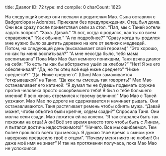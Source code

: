 title:          Диалог
ID:             72
type:           md
compile:        0
charCount:      1623


На следующий вечер они поехали к родителям Мао. Сына оставили с Badgerclops и Adorabat. Приехали без предупреждения. Отец был дома. Они все сразу после приветствия сели за стол.
“Пап, мы с Таней хотели задать вопрос”.
“Хаха. Давай.”
“А вот, когда я родился, как ты со всем справлялся.”
“Как обычно.”
“А по подробнее?”
“Сразу когда ты родился мне нужно было защитить деревню на юге от великих медведей. Потом, на следующий день (высказывает свой героизм)”
“Это хорошо, но как ты меня воспитывал?”
“А мне некогда было, тебя мама воспитывала”
Пока Мао Мао был немного поникшим, Таня взяла диалог на себя:
“То есть ты как бы абстрактно ушёл за хлебом?”
“Нет! Я же его обеспечивал!”
“Да, но ты отец всё ещё ниже среднего”
“Ниже среднего!?”
“Да. Ниже среднего”.
(Шин) Мао замахивается “открывашкой” на Таню.
“Да как ты смеешь так говорить!”
Мао Мао останавливает его катаной: “Я думал ты не будешь подымать оружие против человека просто оскорбившего тебя! Я был о тебе большего мнения! Я всю жизнь стремился к твоему величию!”
Мао Мао с Таней уезжают.
Мао Мао по дороге не сдерживается и начинает рыдать.
Они останавливаются.
Таня растягивает ремень чтобы обнять мужа.
“Давай может, чтобы объятия были крепче, сядем сзади?” Спросила Таня.
Они молча сели сзади.
Мао ложится ей на колени.
“Я так старался быть так похожим на отца! А он! Всё это время вместо того чтобы быть с Линем, я пытался достичь недостижимого!”
“Ничего. Все мы ошибаемся. Тем более прошлого всего три месяца. Я думаю твоё время с сыном уже наверняка превысило твоё с отцом”.
“Почему меня никто не любил! Он даже моё имя не знает”
И так на протяжении получаса, пока Мао Мао не успокоился.